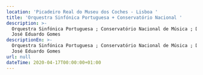 ```yaml
---
location: 'Picadeiro Real do Museu dos Coches - Lisboa '
title: 'Orquestra Sinfónica Portuguesa + Conservatório Nacional '
description: >-
  Orquestra Sinfónica Portuguesa ; Conservatório Nacional de Música ; Direção:
  José Eduardo Gomes 
descriptionEn: >-
  Orquestra Sinfónica Portuguesa ; Conservatório Nacional de Música ; Direction:
  José Eduardo Gomes 
url: null
dateTime: 2020-04-17T00:00:00+01:00
---
```



